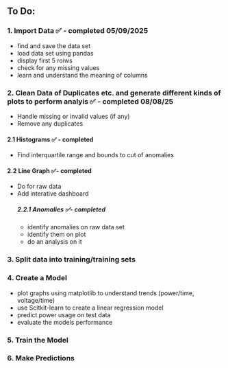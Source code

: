 ## To Do: 
### 1. Import Data ✅ - completed 05/09/2025
- find and save the data set
- load data set using pandas 
- display first 5 roiws 
- check for any missing values 
- learn and understand the meaning of columns 

### 2. Clean Data of Duplicates etc. and generate different kinds of plots to perform analyis ✅ - completed 08/08/25
- Handle missing or invalid values (if any)
- Remove any duplicates

#### 2.1 Histograms ✅ - completed
- Find interquartile range and bounds to cut of anomalies
  
#### 2.2 Line Graph ✅- completed
- Do for raw data
- Add interative dashboard
  ##### 2.2.1 Anomalies ✅- completed
  - identify anomalies on raw data set
  - identify them on plot
  - do an analysis on it 
  
### 3. Split data into training/training sets

### 4. Create a Model 
- plot graphs using matplotlib to understand trends (power/time, voltage/time)
- use Scitkit-learn to create a linear regression model
- predict power usage on test data 
- evaluate the models performance 

### 5. Train the Model 

### 6. Make Predictions 
